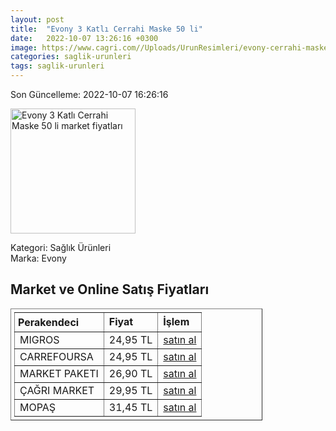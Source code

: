 ```yaml
---
layout: post
title:  "Evony 3 Katlı Cerrahi Maske 50 li"
date:   2022-10-07 13:26:16 +0300
image: https://www.cagri.com//Uploads/UrunResimleri/evony-cerrahi-maske-50-li-2e33.jpg
categories: saglik-urunleri
tags: saglik-urunleri
---
```


Son Güncelleme: 2022-10-07 16:26:16

<img src="https://www.cagri.com//Uploads/UrunResimleri/evony-cerrahi-maske-50-li-2e33.jpg" width="200" alt="Evony 3 Katlı Cerrahi Maske 50 li market fiyatları" />

Kategori: Sağlık Ürünleri
<br />
Marka: Evony

<h2>Market ve Online Satış Fiyatları</h2>

<table border="1" style="padding: 5px;width:80%;">
  <tr>
    <td style="padding: 5px;"><strong>Perakendeci</strong></td>
    <td><strong>Fiyat</strong></td>
    <td><strong>İşlem</strong></td>
  </tr>
  <tr>
              <td title="Migros">MIGROS</td>
              <td>24,95 TL</td>
              <td><a title="Migros" target="_blank" href="https://www.migros.com.tr/evony-3-katli-cerrahi-maske-50li-p-1e22e39">satın al</a></td>
            </tr><tr>
              <td title="CarrefourSA">CARREFOURSA</td>
              <td>24,95 TL</td>
              <td><a title="CarrefourSA" target="_blank" href="https://www.carrefoursa.com/evony-50-li-telli-3-katli-cerrahi-maske-p-30300198">satın al</a></td>
            </tr><tr>
              <td title="Market Paketi">MARKET PAKETI</td>
              <td>26,90 TL</td>
              <td><a title="Market Paketi" target="_blank" href="https://www.marketpaketi.com.tr/evony-cerrahi-maske-yumusak-lastikli-50-adet-3-katli-p-550983">satın al</a></td>
            </tr><tr>
              <td title="Çağrı Market">ÇAĞRI MARKET</td>
              <td>29,95 TL</td>
              <td><a title="Çağrı Market" target="_blank" href="https://www.cagri.com/evony-cerrahi-maske-50-li">satın al</a></td>
            </tr><tr>
              <td title="Mopaş">MOPAŞ</td>
              <td>31,45 TL</td>
              <td><a title="Mopaş" target="_blank" href="https://www.mopas.com.tr/evony-cerrahi-maske-50li/p/857659">satın al</a></td>
            </tr>
</table>
